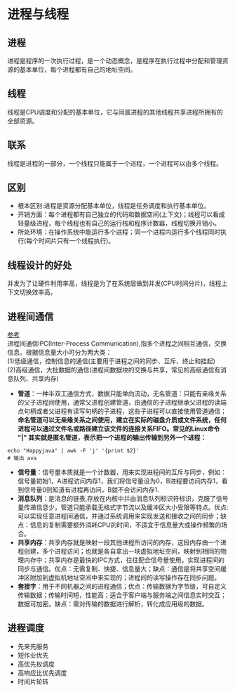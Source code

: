 # 进程与线程

## 进程
进程是程序的一次执行过程，是一个动态概念，是程序在执行过程中分配和管理资源的基本单位，每个进程都有自己的地址空间。

## 线程
线程是CPU调度和分配的基本单位，它与同属进程的其他线程共享进程所拥有的全部资源。

## 联系
线程是进程的一部分，一个线程只能属于一个进程，一个进程可以由多个线程。

## 区别
* 根本区别:进程是资源分配基本单位，线程是任务调度和执行基本单位。
* 开销方面：每个进程都有自己独立的代码和数据空间(上下文)；线程可以看成轻量级进程，每个线程也有自己的运行栈和程序计数器，线程切换开销小。
* 所处环境：在操作系统中能运行多个进程；同一个进程内运行多个线程同时执行(每个时间片只有一个线程执行)。
## 线程设计的好处

并发为了让硬件利用率高，线程是为了在系统层做到并发(CPU时间分片)，线程上下文切换效率高。

## 进程间通信
[参考](https://blog.csdn.net/wujiafei_njgcxy/article/details/77098977)  
进程间通信IPC(Inter-Process Communication),指多个进程之间相互通信，交换信息。根据信息量大小可分为两大类：  
(1)低级通信，控制信息的通信(主要用于进程之间的同步、互斥、终止和挂起)  
(2)高级通信，大批数据的通信(进程间数据块的交换与共享，常见的高级通信有消息队列、共享内存)
* <strong>管道</strong>：一种半双工通信方式，数据只能单向流动，无名管道：只能有亲缘关系的父子进程间使用，通常父进程创建管道，由通信的子进程继承父进程的读端点句柄或者父进程有读写句柄的子进程，这些子进程可以直接使用管道通信；<strong>命名管道可以无亲缘关系之间使用，建立在实际的磁盘介质或文件系统，任何进程可以通过文件名或路径建立该文件的连接关系FIFO。常见的Linux命令 "|" 其实就是匿名管道，表示把一个进程的输出传输到另外一个进程：</strong>
```shell
echo "Happyjava" | awk -F 'j' '{print $2}'
# 输出 ava
```
* <strong>信号量</strong>：信号量本质就是一个计数器，用来实现进程间的互斥与同步，例如：信号量初始1，A进程访问内存1，我们将信号量设为0，B进程要访问内存1，看到信号量0则知道有进程再访问，B就不会访问内存1.
* <strong>消息队列</strong>：是消息的链表,存放在内核中并由消息队列标识符标识，克服了信号量传递信息少，管道只能承载无格式字节流以及缓冲区大小受限等特点。优点:可以实现任意进程间通信，并通过系统调用来实现发送和接收之间的同步；缺点：信息的复制需要额外消耗CPU的时间，不适宜于信息量大或操作频繁的场合。
* <strong>共享内存</strong>：共享内存就是映射一段其他进程所访问的内存，这段内存由一个进程创建，多个进程访问；也就是各自拿出一块虚拟地址空间，映射到相同的物理内存中；共享内存是最快的IPC方式，往往配合信号量使用，实现进程间的同步与通信。优点：无需复制、快捷、信息量大；缺点：通信是将共享空间缓冲区附加到虚拟机地址空间中来实现的；进程间的读写操作存在同步问题。
* <strong>套接字</strong>：用于不同机器之间的进程通信；优点：传输数据为字节级，可自定义传输数据；传输时间短，性能高；适合于客户端与服务端之间信息实时交互；数据可加密。缺点：需对传输的数据进行解析，转化成应用级的数据。
  
## 进程调度

* 先来先服务
* 短作业优先
* 高优先权调度
* 高响应比优先调度
* 时间片轮转
